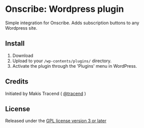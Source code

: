 # Onscribe: Wordpress plugin

Simple integration for Onscribe. Adds subscription buttons to any Wordpress site.


## Install

1. Download
2. Upload to your ```/wp-contents/plugins/``` directory.
3. Activate the plugin through the 'Plugins' menu in WordPress.


## Credits

Initiated by Makis Tracend ( [@tracend](http://github.com/tracend) )


## License

Released under the [GPL license version 3 or later](http://www.gnu.org/licenses/gpl.txt)
